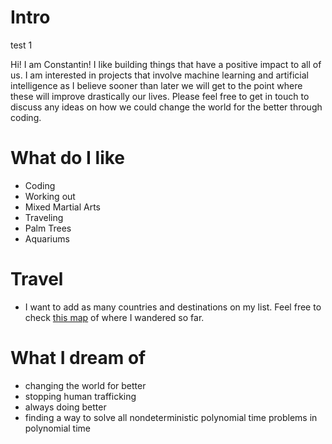 # Intro

test 1

Hi! I am Constantin! I like building things that have a positive impact to all of us. I am interested in projects that involve machine learning and artificial intelligence as I believe sooner than later we will get to the point where these will improve drastically our lives. Please feel free to get in touch to discuss any ideas on how we could change the world for the better through coding.

# What do I like

- Coding
- Working out
- Mixed Martial Arts
- Traveling
- Palm Trees
- Aquariums

# Travel

- I want to add as many countries and destinations on my list. Feel free to check [this map](https://www.google.com/maps/d/u/2/edit?mid=1qdMAwmzsl4e_JyVuC4dIOBhBEVAnOLBu&ll=22.96412624055243%2C-64.83993735000001&z=3) of where I wandered so far.

# What I dream of

- changing the world for better
- stopping human trafficking
- always doing better
- finding a way to solve all nondeterministic polynomial time problems in polynomial time
